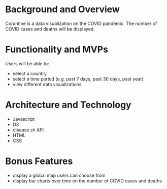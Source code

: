 # Background and Overview
Corantine is a data visualization on the COVID pandemic. The number of COVID cases and deaths will be displayed.

# Functionality and MVPs
Users will be able to:
- select a country
- select a time period (e.g. past 7 days, past 30 days, past year)
- view different data visualizations

# Architecture and Technology
- Javascript
- D3
- disease.sh API
- HTML
- CSS

# Bonus Features
- display a global map users can choose from
- display bar charts over time on the number of COVID cases and deaths